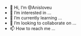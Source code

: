 - 👋 Hi, I’m @Anisloveu
- 👀 I’m interested in ...
- 🌱 I’m currently learning ...
- 💞️ I’m looking to collaborate on ...
- 📫 How to reach me ...

<!---
Anisloveu/Anisloveu is a ✨ special ✨ repository because its `README.md` (this file) appears on your GitHub profile.
You can click the Preview link to take a look at your changes.
--->
